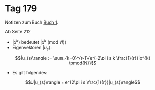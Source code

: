 # Tag 179

Notizen zum Buch [Buch 1](../Buch1.md).

Ab Seite 212:
* $|x^{k}\rangle$ bedeutet $|x^{k} \pmod{N}\rangle$
* Eigenvektoren $|u_{s}\rangle$:
```math
|u_{s}\rangle := \sum_{k=0}^{r-1}{e^{-2\pi i s k \frac{1}{r}}|x^{k} \pmod{N}}
```
* Es gilt folgendes:
```math
U|u_{s}\rangle = e^{2\pi i s \frac{1}{r}}|u_{s}\rangle
```
